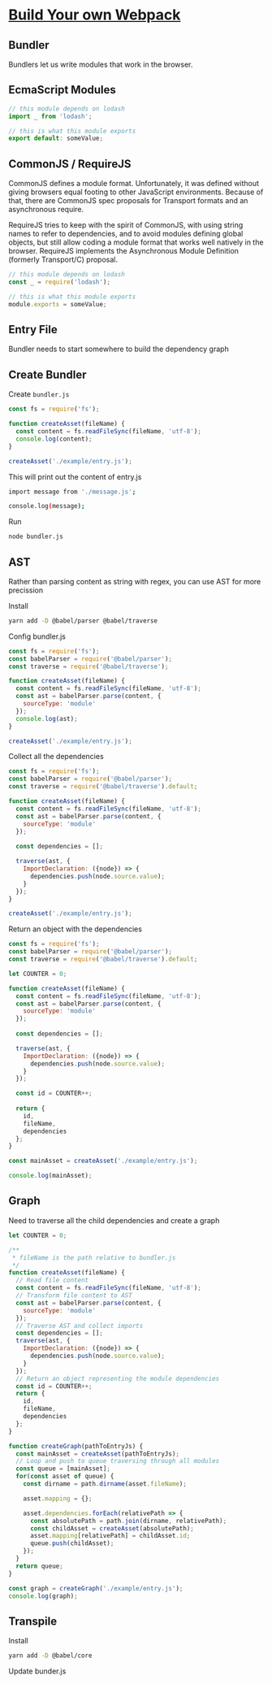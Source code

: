 [Build Your own Webpack](https://www.youtube.com/watch?v=Gc9-7PBqOC8)
================================================================================

Bundler
--------------------------------------------------------------------------------
Bundlers let us write modules that work in the browser.

EcmaScript Modules
--------------------------------------------------------------------------------

```javascript
// this module depends on lodash
import _ from 'lodash';

// this is what this module exports
export default: someValue;
```

CommonJS / RequireJS
--------------------------------------------------------------------------------
CommonJS defines a module format. Unfortunately, it was defined without giving browsers equal footing to other JavaScript environments. Because of that, there are CommonJS spec proposals for Transport formats and an asynchronous require.

RequireJS tries to keep with the spirit of CommonJS, with using string names to refer to dependencies, and to avoid modules defining global objects, but still allow coding a module format that works well natively in the browser. RequireJS implements the Asynchronous Module Definition (formerly Transport/C) proposal.

```javascript
// this module depends on lodash
const _ = require('lodash');

// this is what this module exports
module.exports = someValue;
```

Entry File
--------------------------------------------------------------------------------
Bundler needs to start somewhere to build the dependency graph


Create Bundler
--------------------------------------------------------------------------------
Create `bundler.js`
```javascript
const fs = require('fs');

function createAsset(fileName) {
  const content = fs.readFileSync(fileName, 'utf-8');
  console.log(content);
}

createAsset('./example/entry.js');
```

This will print out the content of entry.js
```bash
import message from './message.js';

console.log(message);
```

Run
```bash
node bundler.js
```

AST
--------------------------------------------------------------------------------
Rather than parsing content as string with regex, you can use AST for more precission

Install
```bash
yarn add -D @babel/parser @babel/traverse
```

Config bundler.js
```javascript
const fs = require('fs');
const babelParser = require('@babel/parser');
const traverse = require('@babel/traverse');

function createAsset(fileName) {
  const content = fs.readFileSync(fileName, 'utf-8');
  const ast = babelParser.parse(content, {
    sourceType: 'module'
  });
  console.log(ast);
}

createAsset('./example/entry.js');
```

Collect all the dependencies
```javascript
const fs = require('fs');
const babelParser = require('@babel/parser');
const traverse = require('@babel/traverse').default;

function createAsset(fileName) {
  const content = fs.readFileSync(fileName, 'utf-8');
  const ast = babelParser.parse(content, {
    sourceType: 'module'
  });
  
  const dependencies = [];

  traverse(ast, {
    ImportDeclaration: ({node}) => {
      dependencies.push(node.source.value);
    }
  });
}

createAsset('./example/entry.js');

```

Return an object with the dependencies
```javascript
const fs = require('fs');
const babelParser = require('@babel/parser');
const traverse = require('@babel/traverse').default;

let COUNTER = 0;

function createAsset(fileName) {
  const content = fs.readFileSync(fileName, 'utf-8');
  const ast = babelParser.parse(content, {
    sourceType: 'module'
  });
  
  const dependencies = [];

  traverse(ast, {
    ImportDeclaration: ({node}) => {
      dependencies.push(node.source.value);
    }
  });

  const id = COUNTER++;
  
  return {
    id,
    fileName,
    dependencies
  };
}

const mainAsset = createAsset('./example/entry.js');

console.log(mainAsset);
```

Graph
--------------------------------------------------------------------------------
Need to traverse all the child dependencies and create a graph

```javascript
let COUNTER = 0;

/**
 * fileName is the path relative to bundler.js
 */
function createAsset(fileName) {
  // Read file content
  const content = fs.readFileSync(fileName, 'utf-8');
  // Transform file content to AST
  const ast = babelParser.parse(content, {
    sourceType: 'module'
  });
  // Traverse AST and collect imports
  const dependencies = [];
  traverse(ast, {
    ImportDeclaration: ({node}) => {
      dependencies.push(node.source.value);
    }
  });
  // Return an object representing the module dependencies
  const id = COUNTER++;
  return {
    id,
    fileName,
    dependencies
  };
}

function createGraph(pathToEntryJs) {
  const mainAsset = createAsset(pathToEntryJs);
  // Loop and push to queue traversing through all modules
  const queue = [mainAsset];
  for(const asset of queue) {
    const dirname = path.dirname(asset.fileName);

    asset.mapping = {};

    asset.dependencies.forEach(relativePath => {
      const absolutePath = path.join(dirname, relativePath);
      const childAsset = createAsset(absolutePath);
      asset.mapping[relativePath] = childAsset.id;
      queue.push(childAsset);
    });
  }
  return queue;
}

const graph = createGraph('./example/entry.js');
console.log(graph);
```

Transpile
--------------------------------------------------------------------------------
Install
```bash
yarn add -D @babel/core
```

Update bunder.js
```javascript

```

